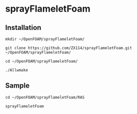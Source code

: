 # sprayFlameletFoam

## Installation

  `mkdir ~/OpenFOAM/sprayFlameletFoam/`

  `git clone https://github.com/ZX114/sprayFlameletFoam.git ~/OpenFOAM/sprayFlameletFoam/`
  
  `cd ~/OpenFOAM/sprayFlameletFoam/`
  
  `./Allwmake`
## Sample
  
  `cd ~/OpenFOAM/sprayFlameletFoam/RAS`
  
  `sprayFlameletFoam`